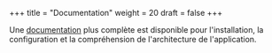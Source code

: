 +++
title = "Documentation"
weight = 20
draft = false
+++

Une [documentation](https://quantumprayertimes.github.io/documentation/getting-started/) plus complète est disponible pour l'installation, la configuration et la compréhension de l'architecture de l'application.
